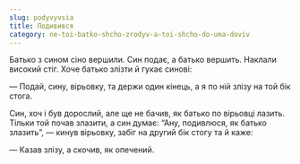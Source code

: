 ```yaml
---
slug: podyvyvsia
title: Подивився
category: ne-toi-batko-shcho-zrodyv-a-toi-shcho-do-uma-doviv
---
```

Батько з сином сіно вершили. Син подає, а батько вершить. Наклали високий стіг. Хоче батько злізти й гукає синові:

— Подай, сину, вірьовку, та держи один кінець, а я по ній злізу на той бік стога.

Син, хоч і був дорослий, але ще не бачив, як батько по вірьовці лазить. Тільки той почав злазити, а син думає: “Ану, подивлюся, як батько злазить”, — кинув вірьовку, забіг на другий бік стогу та й каже:

— Казав злізу, а скочив, як опечений.
